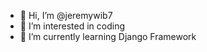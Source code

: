 - 👋 Hi, I’m @jeremywib7
- 👀 I’m interested in coding
- 🌱 I’m currently learning Django Framework

<!---
jeremywib7/jeremywib7 is a ✨ special ✨ repository because its `README.md` (this file) appears on your GitHub profile.
You can click the Preview link to take a look at your changes.
--->
